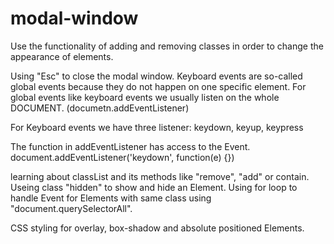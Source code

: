 # modal-window
Use the functionality of adding and removing classes in order to change the 
appearance of elements.

Using "Esc" to close the modal window. Keyboard events are so-called global 
events because they do not happen on one specific element. For global events 
like keyboard events we usually listen on the whole DOCUMENT. 
(documetn.addEventListener)

For Keyboard events we have three listener: keydown, keyup, keypress

The function in addEventListener has access to the Event.
document.addEventListener('keydown', function(e) {})

learning about classList and its methods like "remove", "add" or contain. 
Useing class "hidden" to show and hide an Element. Using for loop to handle 
Event for Elements with same class using "document.querySelectorAll".

CSS styling for overlay, box-shadow and absolute positioned Elements. 
